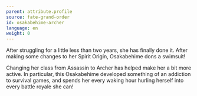 ```yaml
---
parent: attribute.profile
source: fate-grand-order
id: osakabehime-archer
language: en
weight: 0
---
```


After struggling for a little less than two years, she has finally done it. After making some changes to her Spirit Origin, Osakabehime dons a swimsuit!

Changing her class from Assassin to Archer has helped make her a bit more active. In particular, this Osakabehime developed something of an addiction to survival games, and spends her every waking hour hurling herself into every battle royale she can!
